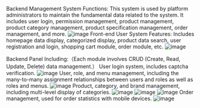 
Backend Management System Functions: This system is used by platform administrators to maintain the fundamental data related to the system. It includes user login, permission management, product management, product category management, product specification management, order management, and more.
![image](https://github.com/KawaiGoose/ShangGuiGu-ecommerce-web/assets/134099409/2fa5dc7d-b89b-46ea-9efa-b318e52a4a5b)
Front-end User System Features: Includes homepage data display, categorized display, product data search, user registration and login, shopping cart module, order module, etc.
![image](https://github.com/KawaiGoose/ShangGuiGu-ecommerce-web/assets/134099409/8f40a067-e45b-4ef6-9cb6-2542a46f0c46)

Backend Panel Including:（Each module involves CRUD (Create, Read, Update, Delete) data management.）
User login system, includes captcha verification.
![image](https://github.com/KawaiGoose/ShangGuiGu-ecommerce-web/assets/134099409/258853cd-4e05-4f10-9dad-863e96bab71d)
User, role, and menu management, including the many-to-many assignment relationships between users and roles as well as roles and menus.
![image](https://github.com/KawaiGoose/ShangGuiGu-ecommerce-web/assets/134099409/593e4fef-0603-464b-ba00-6a305115766a)
Product, category, and brand management, including multi-level display of categories.
![image](https://github.com/KawaiGoose/ShangGuiGu-ecommerce-web/assets/134099409/73bf2e74-ac80-439a-baa9-b71cd756cc55)
![image](https://github.com/KawaiGoose/ShangGuiGu-ecommerce-web/assets/134099409/ce228fb4-935d-49dd-ba52-b971c8bd8adc)
![image](https://github.com/KawaiGoose/ShangGuiGu-ecommerce-web/assets/134099409/53de0ef5-fa59-46c1-88ec-ce2e54bf15f1)
Order management, used for order statistics with mobile devices.
![image](https://github.com/KawaiGoose/ShangGuiGu-ecommerce-web/assets/134099409/796c5f42-4e87-44eb-8f93-08b5df65db99)
